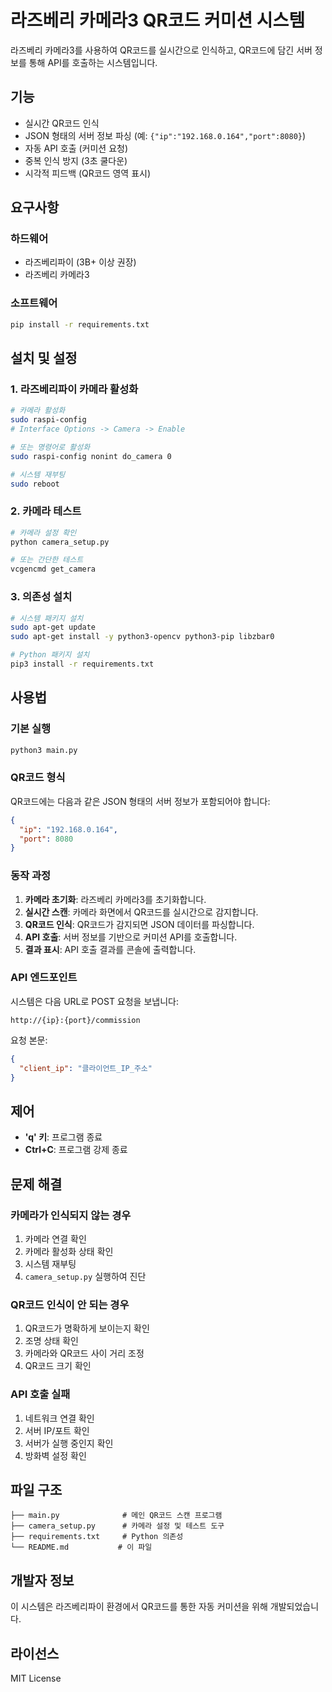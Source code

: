 # 라즈베리 카메라3 QR코드 커미션 시스템

라즈베리 카메라3를 사용하여 QR코드를 실시간으로 인식하고, QR코드에 담긴 서버 정보를 통해 API를 호출하는 시스템입니다.

## 기능

- 실시간 QR코드 인식
- JSON 형태의 서버 정보 파싱 (예: `{"ip":"192.168.0.164","port":8080}`)
- 자동 API 호출 (커미션 요청)
- 중복 인식 방지 (3초 쿨다운)
- 시각적 피드백 (QR코드 영역 표시)

## 요구사항

### 하드웨어
- 라즈베리파이 (3B+ 이상 권장)
- 라즈베리 카메라3

### 소프트웨어
```bash
pip install -r requirements.txt
```

## 설치 및 설정

### 1. 라즈베리파이 카메라 활성화

```bash
# 카메라 활성화
sudo raspi-config
# Interface Options -> Camera -> Enable

# 또는 명령어로 활성화
sudo raspi-config nonint do_camera 0

# 시스템 재부팅
sudo reboot
```

### 2. 카메라 테스트

```bash
# 카메라 설정 확인
python camera_setup.py

# 또는 간단한 테스트
vcgencmd get_camera
```

### 3. 의존성 설치

```bash
# 시스템 패키지 설치
sudo apt-get update
sudo apt-get install -y python3-opencv python3-pip libzbar0

# Python 패키지 설치
pip3 install -r requirements.txt
```

## 사용법

### 기본 실행

```bash
python3 main.py
```

### QR코드 형식

QR코드에는 다음과 같은 JSON 형태의 서버 정보가 포함되어야 합니다:

```json
{
  "ip": "192.168.0.164",
  "port": 8080
}
```

### 동작 과정

1. **카메라 초기화**: 라즈베리 카메라3를 초기화합니다.
2. **실시간 스캔**: 카메라 화면에서 QR코드를 실시간으로 감지합니다.
3. **QR코드 인식**: QR코드가 감지되면 JSON 데이터를 파싱합니다.
4. **API 호출**: 서버 정보를 기반으로 커미션 API를 호출합니다.
5. **결과 표시**: API 호출 결과를 콘솔에 출력합니다.

### API 엔드포인트

시스템은 다음 URL로 POST 요청을 보냅니다:
```
http://{ip}:{port}/commission
```

요청 본문:
```json
{
  "client_ip": "클라이언트_IP_주소"
}
```

## 제어

- **'q' 키**: 프로그램 종료
- **Ctrl+C**: 프로그램 강제 종료

## 문제 해결

### 카메라가 인식되지 않는 경우

1. 카메라 연결 확인
2. 카메라 활성화 상태 확인
3. 시스템 재부팅
4. `camera_setup.py` 실행하여 진단

### QR코드 인식이 안 되는 경우

1. QR코드가 명확하게 보이는지 확인
2. 조명 상태 확인
3. 카메라와 QR코드 사이 거리 조정
4. QR코드 크기 확인

### API 호출 실패

1. 네트워크 연결 확인
2. 서버 IP/포트 확인
3. 서버가 실행 중인지 확인
4. 방화벽 설정 확인

## 파일 구조

```
├── main.py              # 메인 QR코드 스캔 프로그램
├── camera_setup.py      # 카메라 설정 및 테스트 도구
├── requirements.txt     # Python 의존성
└── README.md           # 이 파일
```

## 개발자 정보

이 시스템은 라즈베리파이 환경에서 QR코드를 통한 자동 커미션을 위해 개발되었습니다.

## 라이선스

MIT License
